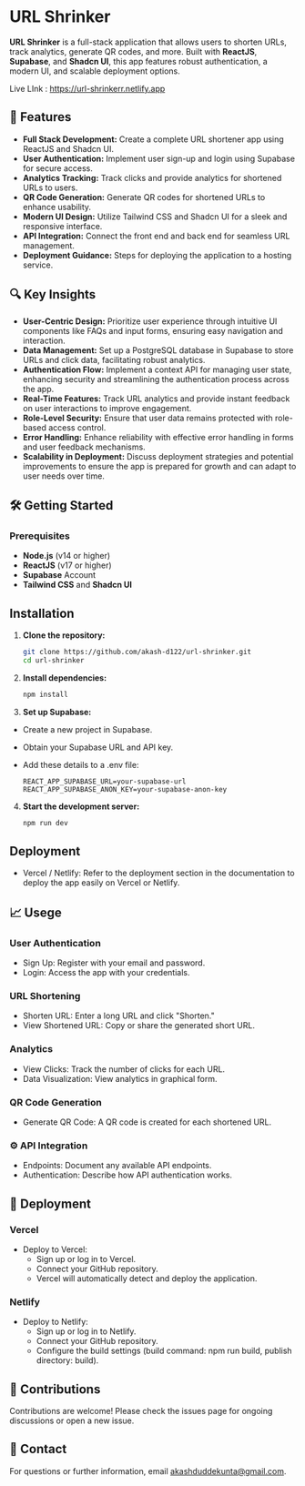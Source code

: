 
# URL Shrinker

**URL Shrinker** is a full-stack application that allows users to shorten URLs, track analytics, generate QR codes, and more. Built with **ReactJS**, **Supabase**, and **Shadcn UI**, this app features robust authentication, a modern UI, and scalable deployment options.

Live LInk : https://url-shrinkerr.netlify.app

## 🚀 Features

- **Full Stack Development:** Create a complete URL shortener app using ReactJS and Shadcn UI.
- **User Authentication:** Implement user sign-up and login using Supabase for secure access.
- **Analytics Tracking:** Track clicks and provide analytics for shortened URLs to users.
- **QR Code Generation:** Generate QR codes for shortened URLs to enhance usability.
- **Modern UI Design:** Utilize Tailwind CSS and Shadcn UI for a sleek and responsive interface.
- **API Integration:** Connect the front end and back end for seamless URL management.
- **Deployment Guidance:** Steps for deploying the application to a hosting service.



## 🔍 Key Insights

- **User-Centric Design:** Prioritize user experience through intuitive UI components like FAQs and input forms, ensuring easy navigation and interaction.
- **Data Management:** Set up a PostgreSQL database in Supabase to store URLs and click data, facilitating robust analytics.
- **Authentication Flow:** Implement a context API for managing user state, enhancing security and streamlining the authentication process across the app.
- **Real-Time Features:** Track URL analytics and provide instant feedback on user interactions to improve engagement.
- **Role-Level Security:** Ensure that user data remains protected with role-based access control.
- **Error Handling:** Enhance reliability with effective error handling in forms and user feedback mechanisms.
- **Scalability in Deployment:** Discuss deployment strategies and potential improvements to ensure the app is prepared for growth and can adapt to user needs over time.



## 🛠️ Getting Started


### Prerequisites
- **Node.js** (v14 or higher)
- **ReactJS** (v17 or higher)
- **Supabase** Account
- **Tailwind CSS** and **Shadcn UI**
   
 ## Installation

 1. **Clone the repository:**
    ```bash
    git clone https://github.com/akash-d122/url-shrinker.git
    cd url-shrinker
    ```

 1. **Install dependencies:**

    ```bash
    npm install
    ```

 1. **Set up Supabase:**
   - Create a new project in Supabase.

   - Obtain your Supabase URL and API key.

   - Add these details to a .env file:

      ```env
      REACT_APP_SUPABASE_URL=your-supabase-url
      REACT_APP_SUPABASE_ANON_KEY=your-supabase-anon-key
      ```

 4. **Start the development server:**

    ```bash
    npm run dev
    ```
## Deployment

- Vercel / Netlify: Refer to the deployment section in the documentation to deploy the app easily on Vercel or Netlify.



## 📈 Usege

### User Authentication
- Sign Up: Register with your email and password.
- Login: Access the app with your credentials.
### URL Shortening
- Shorten URL: Enter a long URL and click "Shorten."
- View Shortened URL: Copy or share the generated short URL.
### Analytics
- View Clicks: Track the number of clicks for each URL.
- Data Visualization: View analytics in graphical form.
### QR Code Generation
- Generate QR Code: A QR code is created for each shortened URL.
### ⚙️ API Integration
- Endpoints: Document any available API endpoints.
- Authentication: Describe how API authentication works.
## 🚀 Deployment
### Vercel
   - Deploy to Vercel:
      - Sign up or log in to Vercel.
      - Connect your GitHub repository.
      - Vercel will automatically detect and deploy the application.
### Netlify
   - Deploy to Netlify:
      - Sign up or log in to Netlify.
      - Connect your GitHub repository.
      - Configure the build settings (build command: npm run build, publish directory: build).

## 🤝 Contributions
   Contributions are welcome! Please check the issues page for ongoing discussions or open a new issue.

## 📧 Contact
For questions or further information, email akashduddekunta@gmail.com.
